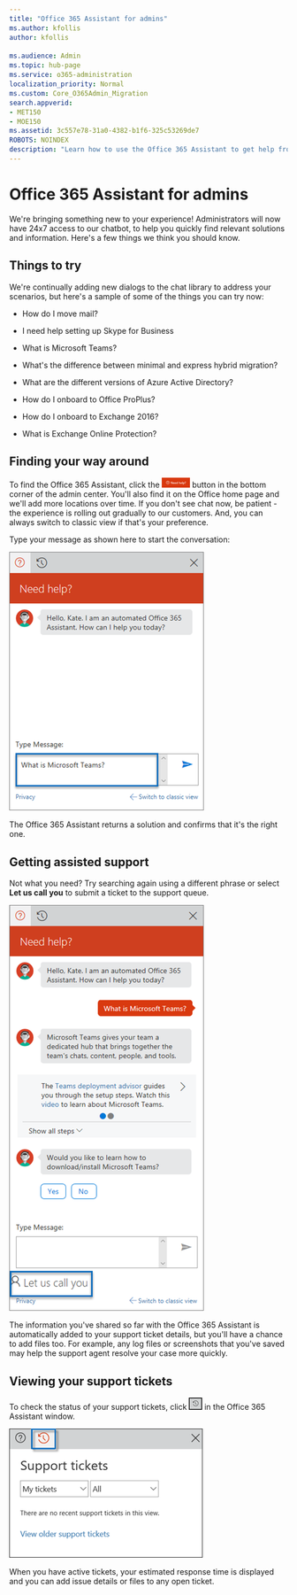 ```yaml
---
title: "Office 365 Assistant for admins"
ms.author: kfollis
author: kfollis

ms.audience: Admin
ms.topic: hub-page
ms.service: o365-administration
localization_priority: Normal
ms.custom: Core_O365Admin_Migration
search.appverid:
- MET150
- MOE150
ms.assetid: 3c557e78-31a0-4382-b1f6-325c53269de7
ROBOTS: NOINDEX
description: "Learn how to use the Office 365 Assistant to get help from inside the admin center."
---
```


# Office 365 Assistant for admins

We're bringing something new to your experience! Administrators will now have 24x7 access to our chatbot, to help you quickly find relevant solutions and information. Here's a few things we think you should know.
  
## Things to try

We're continually adding new dialogs to the chat library to address your scenarios, but here's a sample of some of the things you can try now:
  
- How do I move mail?
    
- I need help setting up Skype for Business
    
- What is Microsoft Teams?
    
- What's the difference between minimal and express hybrid migration?
    
- What are the different versions of Azure Active Directory?
    
- How do I onboard to Office ProPlus?
    
- How do I onboard to Exchange 2016?
    
- What is Exchange Online Protection?
    
## Finding your way around

To find the Office 365 Assistant, click the ![A screen capture of the icon to launch help](../media/31e853ee-2270-4b4d-b9d7-831773e1a989.png) button in the bottom corner of the admin center. You'll also find it on the Office home page and we'll add more locations over time. If you don't see chat now, be patient - the experience is rolling out gradually to our customers. And, you can always switch to classic view if that's your preference. 
  
Type your message as shown here to start the conversation:
  
![A screen capture of the chat window](../media/1c81207d-7133-41c2-bb57-0d3f26ca4825.png)
  
The Office 365 Assistant returns a solution and confirms that it's the right one.
  
## Getting assisted support

Not what you need? Try searching again using a different phrase or select **Let us call you** to submit a ticket to the support queue. 
  
![screen capture showing the Let us call you option](../media/a987a166-ed1a-460b-9f0c-cad0c738f1fe.png)
  
The information you've shared so far with the Office 365 Assistant is automatically added to your support ticket details, but you'll have a chance to add files too. For example, any log files or screenshots that you've saved may help the support agent resolve your case more quickly.
  
## Viewing your support tickets

To check the status of your support tickets, click ![A screen capture of the icon to view tickets](../media/19375a43-47f9-44b0-ae0d-8cee660a19b9.png) in the Office 365 Assistant window. 
  
![A screen capture of the support window in chat](../media/259a2cb6-54a7-4a68-9081-7f6422588a73.png)
  
When you have active tickets, your estimated response time is displayed and you can add issue details or files to any open ticket.
  

